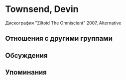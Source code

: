 # Townsend, Devin

Дискография
"Ziltoid The Omniscient" 2007, Alternative

## Отношения с другими группами


## Обсуждения


## Упоминания

